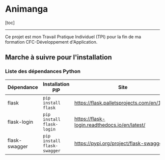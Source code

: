 # Animanga

[toc]

---

Ce projet est mon Travail Pratique Individuel (TPI) pour la fin de ma formation CFC-Développement d'Application.

## Marche à suivre pour l'installation

### Liste des dépendances Python

| Dépendance    | Installation PIP            | Site                                          |
| ------------- | --------------------------- | --------------------------------------------- |
| flask         | `pip install flask`         | https://flask.palletsprojects.com/en/1.1.x/   |
| flask-login   | `pip install flask-login`   | https://flask-login.readthedocs.io/en/latest/ |
| flask-swagger | `pip install flask-swagger` | https://pypi.org/project/flask-swagger/       |

